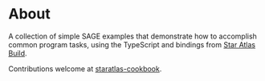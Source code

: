 # About

A collection of simple SAGE examples that demonstrate how to accomplish common program tasks, using the TypeScript and bindings from [Star Atlas Build](https://build.staratlas.com/).

Contributions welcome at [staratlas-cookbook](https://github.com/ttdonovan/staratlas-cookbook/).
